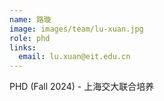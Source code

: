 ```yaml
---
name: 路璇
image: images/team/lu-xuan.jpg
role: phd
links:
  email: lu.xuan@eit.edu.cn
---
```


PHD (Fall 2024) - 上海交大联合培养
